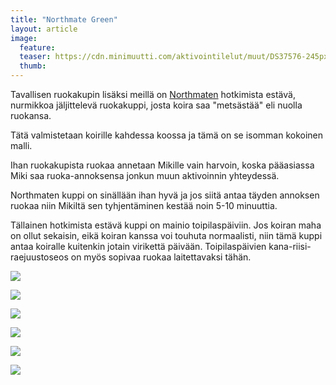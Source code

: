 ```yaml
---
title: "Northmate Green"
layout: article
image:
  feature:
  teaser: https://cdn.minimuutti.com/aktivointilelut/muut/DS37576-245px.jpg
  thumb:
---
```


Tavallisen ruokakupin lisäksi meillä on [Northmaten](http://clk.tradedoubler.com/click?p(210840)a(2526211)g(19927404)url(http://www.zooplus.fi/shop/koirat/lelut/aktivointilelut/alypelit/408791)) hotkimista estävä, nurmikkoa jäljittelevä ruokakuppi, josta koira saa "metsästää" eli nuolla ruokansa.

Tätä valmistetaan koirille kahdessa koossa ja tämä on se isomman kokoinen malli.

Ihan ruokakupista ruokaa annetaan Mikille vain harvoin, koska pääasiassa Miki saa ruoka-annoksensa jonkun muun aktivoinnin yhteydessä.

Northmaten kuppi on sinällään ihan hyvä ja jos siitä antaa täyden annoksen ruokaa niin Mikiltä sen tyhjentäminen kestää noin 5-10 minuuttia.

Tällainen hotkimista estävä kuppi on mainio toipilaspäiviin. Jos koiran maha on ollut sekaisin, eikä koiran kanssa voi touhuta normaalisti, niin tämä kuppi antaa koiralle kuitenkin jotain virikettä päivään. Toipilaspäivien kana-riisi-raejuustoseos on myös sopivaa ruokaa laitettavaksi tähän.

![](https://cdn.minimuutti.com/aktivointilelut/muut/DSC02615_2-800px.jpg)

![](https://cdn.minimuutti.com/aktivointilelut/muut/DS37557-800px.jpg)

![](https://cdn.minimuutti.com/aktivointilelut/muut/DS37576-800px.jpg)

![](https://cdn.minimuutti.com/aktivointilelut/muut/DS37568-800px.jpg)

![](https://cdn.minimuutti.com/aktivointilelut/muut/DS37595-800px.jpg)

![](https://cdn.minimuutti.com/aktivointilelut/muut/DS37606-800px.jpg)
